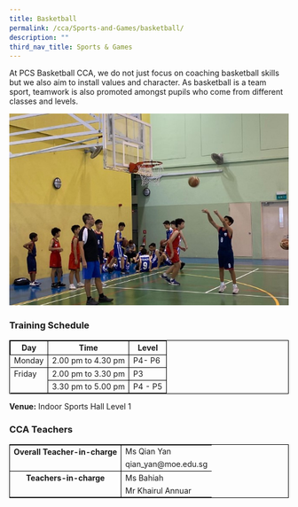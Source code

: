 ```yaml
---
title: Basketball
permalink: /cca/Sports-and-Games/basketball/
description: ""
third_nav_title: Sports & Games
---
```

At PCS Basketball CCA, we do not just focus on coaching basketball skills but we also aim to install values and character.
As basketball is a team sport, teamwork is also promoted amongst pupils who come from different classes and levels. 

![](/images/basketball.jpg)

### Training Schedule


<table style="border-collapse: collapse; border: 1px solid black;">
  <thead>
    <tr>
      <th style="border: 1px solid black;">Day</th>
      <th style="border: 1px solid black;">Time</th>
      <th style="border: 1px solid black;">Level</th>
    </tr>
  </thead>
  <tbody>
    <tr>
      <td style="border: none;border-right: 1px solid black">Monday</td>
      <td style="border: 1px solid black;">2.00 pm to 4.30 pm</td>
      			<td style="border: 1px solid black;">P4- P6</td>
    </tr>
    <tr> 
      <td style="border: none; border-top: 1px solid black; border-right: 1px solid black">Friday</td>
      <td style="border: 1px solid black;">2.00 pm to 3.30 pm</td>
      			<td style="border: 1px solid black;">P3</td>
    </tr>
    <tr> 
<td style="border-right: 1px solid black"></td> 
			<td style="border: 1px solid black;">3.30 pm to 5.00 pm</td>
      <td style="border: 1px solid black;">P4 - P5</td>
    </tr>
    <tr>
  </tr></tbody>
</table>

**Venue:**
 Indoor Sports Hall Level 1
 
 
 ### CCA Teachers

<table style="border-collapse: collapse; border: 1px solid black;">
  <tbody>
    <tr>
      <th style="border: none; border-right: 1px solid black">Overall Teacher-in-charge
      </th><td style="border: none;">Ms Qian Yan</td>
		 </tr>
    <tr>
      <td style="border-bottom: 1px solid black; border-right: 1px solid black"></td>
      <td style="border-bottom: 1px solid black;">qian_yan@moe.edu.sg</td>
    </tr>
    <tr>
      <th style="border: none; border-right: 1px solid black">Teachers-in-charge
      </th><td style="border: none;">Ms Bahiah</td>
    </tr>
    <tr>
      <td style="border: none;border-right: 1px solid black"></td>
      <td style="border: none;">Mr Khairul Annuar </td>
    </tr>
	</tbody>
</table>
